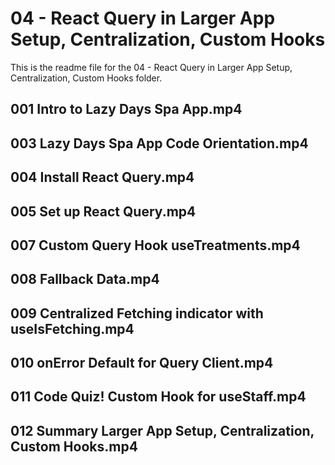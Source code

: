 # 04 - React Query in Larger App Setup, Centralization, Custom Hooks

This is the readme file for the 04 - React Query in Larger App Setup, Centralization, Custom Hooks folder.

## 001 Intro to Lazy Days Spa App.mp4

## 003 Lazy Days Spa App Code Orientation.mp4

## 004 Install React Query.mp4

## 005 Set up React Query.mp4

## 007 Custom Query Hook useTreatments.mp4

## 008 Fallback Data.mp4

## 009 Centralized Fetching indicator with useIsFetching.mp4

## 010 onError Default for Query Client.mp4

## 011 Code Quiz! Custom Hook for useStaff.mp4

## 012 Summary Larger App Setup, Centralization, Custom Hooks.mp4


